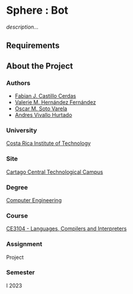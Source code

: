 # Sphere : Bot

_description..._

## Requirements

## About the Project

### Authors
- [Fabian J. Castillo Cerdas](https://github.com/FabianCC26)
- [Valerie M. Hernández Fernández](https://github.com/valeriehernandez-7)
- [Oscar M. Soto Varela](https://github.com/CAMANEM)
- [Andres Vivallo Hurtado](https://github.com/Vivallo04)

### University
[Costa Rica Institute of Technology](https://www.tec.ac.cr/)

### Site
[Cartago Central Technological Campus](https://www.tec.ac.cr/ubicaciones/campus-tecnologico-central-cartago)

### Degree
[Computer Engineering](https://www.tec.ac.cr/en/carreras/licentiates-degree-computer-engineering)

### Course
[CE3104 - Languages, Compilers and Interpreters](https://www.tec.ac.cr/planes-estudio/licenciatura-ingenieria-computadores)

### Assignment
Project

### Semester
I 2023